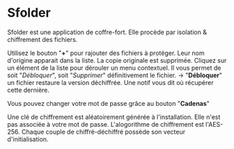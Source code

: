 # Sfolder

Sfolder est une application de coffre-fort.
Elle procède par isolation & chiffrement des fichiers.

Utilisez le bouton "**+**" pour rajouter des fichiers à protéger.
Leur nom d'origine apparait dans la liste.
La copie originale est supprimée.
Cliquez sur un élément de la liste pour dérouler un menu contextuel. Il vous permet de soit "*Débloquer*", soit "*Supprimer*" définitivement le fichier.
-> "**Débloquer**" un fichier restaure la version déchiffrée. Une notif vous dit où récupérer cette dernière.

Vous pouvez changer votre mot de passe grâce au bouton "**Cadenas**"

Une clé de chiffrement est aléatoirement générée à l'installation. Elle n'est pas associée à votre mot de passe.
L'alogorithme de chiffrement est l'AES-256. Chaque couple de chiffré-déchiffré possède son vecteur d'initialisation.




